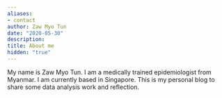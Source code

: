 ```yaml
---
aliases:
- contact
author: Zaw Myo Tun
date: "2020-05-30"
description: 
title: About me
hidden: "true"
---
```


My name is Zaw Myo Tun. I am a medically trained epidemiologist from Myanmar. I am currently based in Singapore. This is my personal blog to share some data analysis work and reflection.


